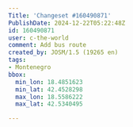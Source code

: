 ```yaml
---
Title: 'Changeset #160490871'
PublishDate: 2024-12-22T05:22:48Z
id: 160490871
user: c-the-world
comment: Add bus route
created_by: JOSM/1.5 (19265 en)
tags:
- Montenegro
bbox:
  min_lon: 18.4851623
  min_lat: 42.4528298
  max_lon: 18.5586222
  max_lat: 42.5340495

---
```

